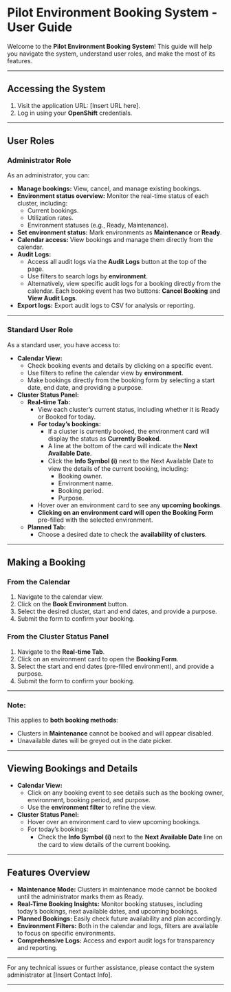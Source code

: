 
# Pilot Environment Booking System - User Guide

Welcome to the **Pilot Environment Booking System**! This guide will help you navigate the system, understand user roles, and make the most of its features.

---

## Accessing the System

1. Visit the application URL: [Insert URL here].
2. Log in using your **OpenShift** credentials.

---

## User Roles

### Administrator Role
As an administrator, you can:
- **Manage bookings:** View, cancel, and manage existing bookings.
- **Environment status overview:** Monitor the real-time status of each cluster, including:
  - Current bookings.
  - Utilization rates.
  - Environment statuses (e.g., Ready, Maintenance).
- **Set environment status:** Mark environments as **Maintenance** or **Ready**.
- **Calendar access:** View bookings and manage them directly from the calendar.
- **Audit Logs:** 
  - Access all audit logs via the **Audit Logs** button at the top of the page.
  - Use filters to search logs by **environment**.
  - Alternatively, view specific audit logs for a booking directly from the calendar. Each booking event has two buttons: **Cancel Booking** and **View Audit Logs**.
- **Export logs:** Export audit logs to CSV for analysis or reporting.

---

### Standard User Role

As a standard user, you have access to:
- **Calendar View:**
  - Check booking events and details by clicking on a specific event.
  - Use filters to refine the calendar view by **environment**.
  - Make bookings directly from the booking form by selecting a start date, end date, and providing a purpose.
- **Cluster Status Panel:**
  - **Real-time Tab:** 
    - View each cluster’s current status, including whether it is Ready or Booked for today.
    - **For today’s bookings:**
      - If a cluster is currently booked, the environment card will display the status as **Currently Booked**.
      - A line at the bottom of the card will indicate the **Next Available Date**. 
      - Click the **Info Symbol (ℹ)** next to the Next Available Date to view the details of the current booking, including:
        - Booking owner.
        - Environment name.
        - Booking period.
        - Purpose.
    - Hover over an environment card to see any **upcoming bookings**.
    - **Clicking on an environment card will open the Booking Form** pre-filled with the selected environment.
  - **Planned Tab:**
    - Choose a desired date to check the **availability of clusters**.  

---

## Making a Booking

### From the Calendar
1. Navigate to the calendar view.
2. Click on the **Book Environment** button.
3. Select the desired cluster, start and end dates, and provide a purpose.
4. Submit the form to confirm your booking.

### From the Cluster Status Panel
1. Navigate to the **Real-time Tab**.
2. Click on an environment card to open the **Booking Form**.
3. Select the start and end dates (pre-filled environment), and provide a purpose.
4. Submit the form to confirm your booking.

---

### Note:  
This applies to **both booking methods**:  
- Clusters in **Maintenance** cannot be booked and will appear disabled.  
- Unavailable dates will be greyed out in the date picker.  

---

## Viewing Bookings and Details

- **Calendar View:**
  - Click on any booking event to see details such as the booking owner, environment, booking period, and purpose.
  - Use the **environment filter** to refine the view.
- **Cluster Status Panel:**
  - Hover over an environment card to view upcoming bookings.
  - For today’s bookings:
    - Check the **Info Symbol (ℹ)** next to the **Next Available Date** line on the card to view details of the current booking.

---

## Features Overview

- **Maintenance Mode:** Clusters in maintenance mode cannot be booked until the administrator marks them as Ready.
- **Real-Time Booking Insights:** Monitor booking statuses, including today’s bookings, next available dates, and upcoming bookings.
- **Planned Bookings:** Easily check future availability and plan accordingly.
- **Environment Filters:** Both in the calendar and logs, filters are available to focus on specific environments.
- **Comprehensive Logs:** Access and export audit logs for transparency and reporting.

---

For any technical issues or further assistance, please contact the system administrator at [Insert Contact Info].

---
